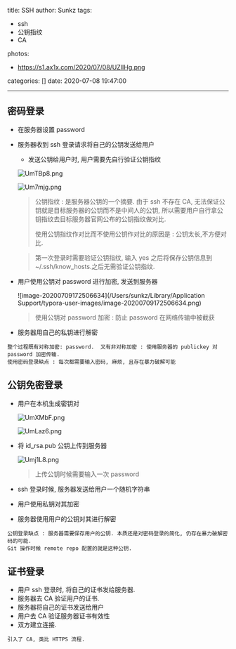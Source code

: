 title: SSH
author: Sunkz
tags:
  - ssh
  - 公钥指纹
  - CA

photos:

- https://s1.ax1x.com/2020/07/08/UZlIHg.png

categories: []
date: 2020-07-08 19:47:00

---
## 密码登录

- 在服务器设置 password

- 服务器收到 ssh 登录请求将自己的公钥发送给用户

  - 发送公钥给用户时, 用户需要先自行验证公钥指纹

  ![UmTBp8.png](https://s1.ax1x.com/2020/07/09/UmTBp8.png)

  ![Um7mjg.png](https://s1.ax1x.com/2020/07/09/Um7mjg.png)

  > 公钥指纹 : 是服务器公钥的一个摘要. 由于 ssh 不存在 CA, 无法保证公钥就是目标服务器的公钥而不是中间人的公钥, 所以需要用户自行拿公钥指纹去目标服务器官网公布的公钥指纹做对比. 
  >
  > 使用公钥指纹作对比而不使用公钥作对比的原因是 : 公钥太长,不方便对比.

  > 第一次登录时需要验证公钥指纹, 输入 yes 之后将保存公钥信息到 ~/.ssh/know_hosts.之后无需验证公钥指纹.

- 用户使用公钥对 password 进行加密, 发送到服务器

  ![image-20200709172506634](/Users/sunkz/Library/Application Support/typora-user-images/image-20200709172506634.png)

  > 使用公钥对 password 加密 : 防止 password 在网络传输中被截获

- 服务器用自己的私钥进行解密

```
整个过程既有对称加密: password.  又有非对称加密 : 使用服务器的 publickey 对 password 加密传输.
使用密码登录缺点 : 每次都需要输入密码, 麻烦, 且存在暴力破解可能
```

## 公钥免密登录

- 用户在本机生成密钥对

  ![UmXMbF.png](https://s1.ax1x.com/2020/07/09/UmXMbF.png)

  ![UmLaz6.png](https://s1.ax1x.com/2020/07/09/UmLaz6.png)

- 将 id_rsa.pub 公钥上传到服务器

  ![Umj1L8.png](https://s1.ax1x.com/2020/07/09/Umj1L8.png)

  > 上传公钥时候需要输入一次 password

- ssh 登录时候, 服务器发送给用户一个随机字符串

- 用户使用私钥对其加密

- 服务器使用用户的公钥对其进行解密

```
公钥登录缺点 : 服务器需要保存用户的公钥. 本质还是对密码登录的简化, 仍存在暴力破解密码的可能.
Git 操作时候 remote repo 配置的就是这种公钥.
```

## 证书登录

- 用户 ssh 登录时, 将自己的证书发给服务器.
- 服务器去 CA 验证用户的证书.
- 服务器将自己的证书发送给用户
- 用户去 CA 验证服务器证书有效性
- 双方建立连接.

```
引入了 CA, 类比 HTTPS 流程.
```
